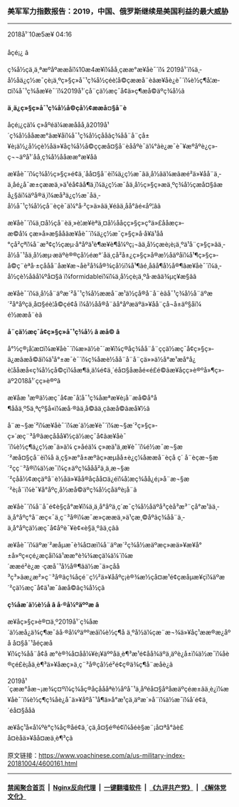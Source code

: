 ### 美军军力指数报告：2019，中国、俄罗斯继续是美国利益的最大威胁
------------------------

<div class="published">
 <span class="date" title="ä¸­å½æ¶é´">
  <time datetime="2018-10-05T04:16:11+08:00">
   2018å¹´10æ5æ¥ 04:16
  </time>
 </span>
</div>
<br/>
<div class="wsw">
 <span class="dateline">
  åçé¡¿ â
 </span>
 <p>
  ç¾å½çä¸ä¸ªæºåºææåï¼10æ4æ¥ï¼åå¸çææ°æ¥åè¯´ï¼ 2019å¹´ï¼ä¸­å½åä¿ç½æ¯çè¡ä¸ºç»§ç»­å¯¹ç¾å½çéè¦å©çææå¨èãæ¥åè¿è¯´ï¼è½ç¶å¦æ­¤ï¼å¯¹ç¾åæ¥è¯´ï¼2019å¹´çå¨çä½æç¯å¢ä»ç¶æå©äºç¾å½ã
 </p>
 <p>
  <strong>
   ä¸­ä¿ç»§ç»­å¯¹ç¾å½å©çå½¢ææå¤§å¨è
  </strong>
 </p>
 <p>
  åçé¡¿çä¼ ç»åºéä¼ææååå¸ã2019å¹´ç¾å½ååææ°ãæ¥åï¼å¯¹ç¾å½çååãç¾åå¨å¨çå±¥è¡ä½¿å½çè½åä»¥åç¾å½å©ççæå¤§å¨èååºè¯ä¼°ãè¿æ¯è¯¥æºåºè¿ç»­ç¬¬äºå¹´åå¸ç¾å½ååææ°æ¥åã
 </p>
 <p>
  æ¥åè¯´ï¼ç¾å½ç»§ç»­é¢ä¸´å­å¤§å¨èï¼ä¿ç½æ¯ãä¸­å½ãä¼æãæé²ä»¥åå¨ä¸­ä¸åé¿å¯æ±çææä¸»ä¹éå¢ãå¶ä¸­ï¼ä¿ç½æ¯åä¸­å½ç»§ç»­æä¸ºç¾å½çæå¤§âæå¿§âï¼äºå®ä¸ï¼æå³ä¿ç½æ¯åä¸­å½å¯¹ç¾å½çå¨èçè¯ä¼°å·²ç»ä»âä¸¥éâä¸åå°âé«åº¦âã
 </p>
 <p>
  æ¥åè¯´ï¼ä¸¤å½çå¨èä¸»è¦æ¥èªä¸¤å½ååçç»§ç»­ç°ä»£ååæç»­æ©å¼ çæ»å»æ§ååãæ¥åè¯´ï¼ä¿ç½æ¯ç»§ç»­å·å¥ä¹åå°çå²çªï¼å¨æ³¢ç½çæµ·å°åºä¹è¶æ¥è¶å¼ºç¡¬ãä¸­å½çæè¡è¡ä¸ºä¹å¨ç»§ç»­ãä¸­å½å¯¹åä¸­å½æµ·æäºè®®çå½éæ°´åä¸­çå²å±¿ç»§ç»­å®æ½åäºåï¼å¹¶ç»§ç»­å©ç¨èªå·±çååå¨åæ¥æ¬åè²å¾å®¾ç­å½ï¼å¹¶âé¸åâå¶å½å®¶ãæ¥åè¯´ï¼ä¸­å½çè½åâå¼ºå¤§â ï¼formidableï¼ï¼ä¸­å½çè¡ä¸ºå·æâä¾µç¥æ§âã
 </p>
 <p>
  æ¥åè¯´ï¼ä¸­å½å¨äºæ´²å¯¹ç¾å½ææå¨æ¹ä½çå®å¨å¨èãå¯¹ç¾å½å¨äºæ´²å°åºçä¸å¤§éè¦å©çé¢å ï¼å½åå®å¨ãå°åºæäºä»¥åå¨çå¬å±äº§åï¼ é½ææå¨èã
 </p>
 <p>
  <strong>
   å¨çä½æç¯å¢ç»§ç»­å¯¹ç¾å½
  </strong>
  <strong>
   â
  </strong>
  <strong>
   æå©
  </strong>
  <strong>
   â
  </strong>
 </p>
 <p>
  å°½ç®¡å¦æ­¤ï¼æ¥åè¯´ï¼æ»ä½è¯´æ¥ï¼ç®åç¾åå¨å¨ççä½æç¯å¢ç»§ç»­ä¿æâæå©âï¼ä¹å°±æ¯è¯´ï¼ç¾åæè½åå¨å¨å¨çä»»ä½å°æ¹æå°å¿è¦ååæå«ç¾å½çå©çï¼åæ¶ä¸ä¼é¢ä¸´éå¤§åæåé«é£é©ãæ¥åçç»è®ºå»¶ç»­äº2018å¹´çç»è®ºã
 </p>
 <p>
  æ¥åæ ¹æ®ä½æç¯å¢æ¯å¦å¯¹ç¾åæªæ¥è¡å¨æå©å°å¶ååä¸º5ä¸ªçº§å«ï¼æå·®ãä¸å©ãä¸­ç­ãæå©ãæå¥½ã
 </p>
 <p>
  å¨æ¬§æ´²ï¼æ¥åè¯´ï¼æ´ä½æ¥è¯´ï¼æ¬§æ´²ç»§ç»­ç»´æç¨³å®ãæçååå¥½çä½æç¯å¢ãæ¥åè¯´ï¼è½ç¶ä¿ç½æ¯ä»ä¼ ç»åéä¼ ç»æä¹ä¸æ¥è¯´ï¼é½æ¯æ¬§æ´²æå¤§çå¨èï¼å ä¸ç§»æ°å±æºãç»æµåå±è¿ç¼åææå¨èç­å ç´ å¨èçæ¬§æ´²çç¨³å®ï¼ä½æ¯ï¼ç±äºç¾ååå²ä¸ä¸æ¬§æ´²çåå½¢æçäºå¨è½åä»¥åå®åçåå¤ä¿éï¼å¦æç¾åå¿é¡»å¨æ¬§æ´²è¡å¨ï¼è¯¥å°åºç¸å½æå©äºç¾å½çåäºè¡å¨ã
 </p>
 <p>
  æ¥åè¯´ï¼å¨å¯é¢è§çå°æ¥ï¼ä¸­ä¸å°åºä¸ç´æ¯ç¾å½åäºå³ç­èå³æ³¨çå°æ¹ãä¸­ä¸å°åºç°å¨æç«¯ä¸ç¨³å®ï¼æ¯æ»çææä¸»ä¹çæ¸©åºãç¾åå¨ä¸­ä¸å°åºçä½æç¯å¢åºè¯¥è¢«è§ä¸ºâä¸­ç­âã
 </p>
 <p>
  æ¥åè¯´ï¼äºæ´²æåµæ¯è¾å¤æï¼å¨äºæ´²ç¾å½æäºæç»æä»¥æ¥å°±å»ºç«çé¿æçåï¼ä¹ææ°è¾¾æçä¼ä¼´ï¼æ´ææé²è¿æ ·çæå¯¹å½å®¶ãä½æ¯ä»çåå³ç³»ãæ¿æ²»ç¨³å®ãç¾åçé¨ç½²ä»¥ååºç¡è®¾æ½ç­å¤æ¹é¢çæåµæ¥çï¼äºæ´²çä½æç¯å¢ä¹æ¯âæå©âç¾å½çã
 </p>
 <p>
  <strong>
   ç¾åæ´ä½è½å
  </strong>
  <strong>
   â
  </strong>
  <strong>
   å·®å¼ºäººæ
  </strong>
  <strong>
   â
  </strong>
 </p>
 <p>
  æ¥åç»§ç»­è®¤ä¸º2019å¹´ç¾åæ´ä½æå¿ä¾ç¶æ¯âå·®å¼ºäººæâï¼è½ç¶å ä¸ºå½ä¼çæ¨æ¬¾ä»¥åç¹ææ®æ¿åºå å¤§å¯¹åéçæå¥ï¼ç¾åå¨å¢å æ°è®¾å¤åå¼¥è¡¥äººåä¸è¶³æ¹é¢åå¾äºä¸äºè¿å±ï¼ä½æ¯ï¼åè®­çé£è¡åä¸è¶³ä»¥åæç»­ä¸ç¨³å®çå½é²é¢ç®ä¾ç¶å¨æåè¿ã
 </p>
 <p>
  2019å¹´çææ°åæ¬¡æ¾ç¤ºï¼ç¾åç®åçåååªè½åºå¯¹ä¸åºéå¤§åºåæäºçéæ±ãä¸è¿ï¼æ¥åè¯´ï¼è½ç¶ç¾åè¿å¯ä»¥åºå¯¹å¶ä»å°æ¹çä¸äºæ´»å¨ï¼ä½æ¯ï¼å´é¢ä¸´éå¤§ååã
 </p>
 <p>
  æ¥åç¹å«å¼ºè°ç¾åç®åé¢ä¸´çä¸å¤§é®é¢ï¼åéè§æ¨¡å¤ªå°ãè£å¤èåä»¥åå¤æä¸è¶³ç­ã
 </p>
</div>

原文链接：https://www.voachinese.com/a/us-military-index-20181004/4600161.html


------------------------
#### [禁闻聚合首页](https://github.com/gfw-breaker/banned-news/blob/master/README.md) &nbsp;|&nbsp; [Nginx反向代理](https://github.com/gfw-breaker/open-proxy/blob/master/README.md) &nbsp;|&nbsp;  [一键翻墙软件](https://github.com/gfw-breaker/nogfw/blob/master/README.md) &nbsp;|&nbsp; [《九评共产党》](https://github.com/gfw-breaker/9ping.md/blob/master/README.md#九评之一评共产党是什么) &nbsp;|&nbsp; [《解体党文化》](https://github.com/gfw-breaker/jtdwh.md/blob/master/README.md#绪论)